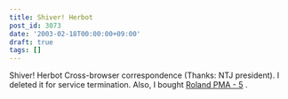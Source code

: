 ```yaml
---
title: Shiver! Herbot
post_id: 3073
date: '2003-02-18T00:00:00+09:00'
draft: true
tags: []
---
```


Shiver! Herbot Cross-browser correspondence (Thanks: NTJ president). I deleted it for service termination. Also, I bought [Roland PMA - 5](https://danmaq.com/pma-5) .
